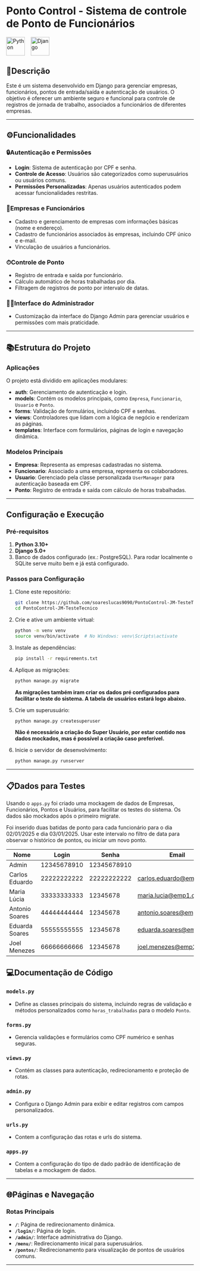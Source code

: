 # Ponto Control - Sistema de controle de Ponto de Funcionários

<img align="center" alt="Python" width="50" src="https://cdn.jsdelivr.net/gh/devicons/devicon/icons/python/python-original.svg"><span>&nbsp;&nbsp;&nbsp;</span>
<img align="center" alt="Django" width="50" src="https://cdn.worldvectorlogo.com/logos/django.svg"><span>&nbsp;&nbsp;&nbsp;</span>

## 📓Descrição
Este é um sistema desenvolvido em Django para gerenciar empresas, funcionários, pontos de entrada/saída e autenticação de usuários. O objetivo é oferecer um ambiente seguro e funcional para controle de registros de jornada de trabalho, associados a funcionários de diferentes empresas.

---

## ⚙Funcionalidades

### 🔒Autenticação e Permissões
- **Login**: Sistema de autenticação por CPF e senha.
- **Controle de Acesso**: Usuários são categorizados como superusuários ou usuários comuns.
- **Permissões Personalizadas**: Apenas usuários autenticados podem acessar funcionalidades restritas.

### 👔Empresas e Funcionários
- Cadastro e gerenciamento de empresas com informações básicas (nome e endereço).
- Cadastro de funcionários associados às empresas, incluindo CPF único e e-mail.
- Vinculação de usuários a funcionários.

### ⏱Controle de Ponto
- Registro de entrada e saída por funcionário.
- Cálculo automático de horas trabalhadas por dia.
- Filtragem de registros de ponto por intervalo de datas.

### 👨‍💼Interface do Administrador
- Customização da interface do Django Admin para gerenciar usuários e permissões com mais praticidade.

---

## 📚Estrutura do Projeto

### Aplicações
O projeto está dividido em aplicações modulares:
- **auth**: Gerenciamento de autenticação e login.
- **models**: Contém os modelos principais, como `Empresa`, `Funcionario`, `Usuario` e `Ponto`.
- **forms**: Validação de formulários, incluindo CPF e senhas.
- **views**: Controladores que lidam com a lógica de negócio e renderizam as páginas.
- **templates**: Interface com formulários, páginas de login e navegação dinâmica.

### Modelos Principais
- **Empresa**: Representa as empresas cadastradas no sistema.
- **Funcionario**: Associado a uma empresa, representa os colaboradores.
- **Usuario**: Gerenciado pela classe personalizada `UserManager` para autenticação baseada em CPF.
- **Ponto**: Registro de entrada e saída com cálculo de horas trabalhadas.

---

## Configuração e Execução

### Pré-requisitos
1. **Python 3.10+**
2. **Django 5.0+**
3. Banco de dados configurado (ex.: PostgreSQL). Para rodar localmente o SQLite serve muito bem e já está configurado.

### Passos para Configuração
1. Clone este repositório:
    ```bash
    git clone https://github.com/soareslucas9090/PontoControl-JM-TesteTecnico.git
    cd PontoControl-JM-TesteTecnico
    ```

2. Crie e ative um ambiente virtual:
    ```bash
    python -m venv venv
    source venv/bin/activate  # No Windows: venv\Scripts\activate
    ```

3. Instale as dependências:
    ```bash
    pip install -r requirements.txt
    ```

5. Aplique as migrações:
    ```bash
    python manage.py migrate
    ```
    **As migrações também iram criar os dados pré configurados para facilitar o teste do sistema. A tabela de usuários estará logo abaixo.**

6. Crie um superusuário:
    ```bash
    python manage.py createsuperuser
    ```
    **Não é necessário a criação do Super Usuário, por estar contido nos dados mockados, mas é possível a criação caso preferível.**

7. Inicie o servidor de desenvolvimento:
    ```bash
    python manage.py runserver
    ```

---
## 📋Dados para Testes

Usando o ```apps.py``` foi criado uma mockagem de dados de Empresas, Funcionários, Pontos e Usuários, para facilitar os testes do sistema. Os dados são mockados após o primeiro migrate.

Foi inserido duas batidas de ponto para cada funcionário para o dia 02/01/2025 e dia 03/01/2025. Usar este intervalo no filtro de data para observar o histórico de pontos, ou iniciar um novo ponto.

|Nome|Login|Senha|Email|Empresa|Observação|
|----|-----|-----|-----|-------|----------|
|Admin|12345678910|12345678910|||Superusuário
|Carlos Eduardo|22222222222|22222222222|carlos.eduardo@emp1.com|DIS Matriz|Usuário comum
|Maria Lúcia|33333333333|12345678|maria.lucia@emp1.com|DIS Matriz|Usuário comum
|Antonio Soares|44444444444|12345678|antonio.soares@emp1.com|DIS Matriz|Usuário comum
|Eduarda Soares|55555555555|12345678|eduarda.soares@emp2.com|DIS FL 01|Usuário comum
|Joel Menezes|66666666666|12345678|joel.menezes@emp2.com|DIS FL 01|Usuário comum

## 💻Documentação de Código

### **`models.py`**
- Define as classes principais do sistema, incluindo regras de validação e métodos personalizados como `horas_trabalhadas` para o modelo `Ponto`.

### **`forms.py`**
- Gerencia validações e formulários como CPF numérico e senhas seguras.

### **`views.py`**
- Contém as classes para autenticação, redirecionamento e proteção de rotas.

### **`admin.py`**
- Configura o Django Admin para exibir e editar registros com campos personalizados.

### **`urls.py`**
- Contem a configuração das rotas e urls do sistema.

### **`apps.py`**
- Contem a configuração do tipo de dado padrão de identificação de tabelas e a mockagem de dados.

---

## 🌐Páginas e Navegação

### Rotas Principais
- **`/`**: Página de redirecionamento dinâmica.
- **`/login/`**: Página de login.
- **`/admin/`**: Interface administrativa do Django.
- **`/menu/`**: Redirecionamento inical para superusuários.
- **`/pontos/`**: Redirecionamento para visualização de pontos de usuários comuns.

---
